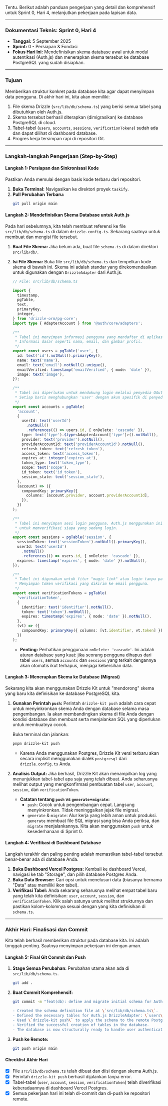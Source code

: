 Tentu. Berikut adalah panduan pengerjaan yang detail dan komprehensif untuk Sprint 0, Hari 4, melanjutkan pekerjaan pada lapisan data.

---

### **Dokumentasi Teknis: Sprint 0, Hari 4**

*   **Tanggal:** 5 September 2025
*   **Sprint:** 0 - Persiapan & Fondasi
*   **Fokus Hari Ini:** Mendefinisikan skema database awal untuk modul autentikasi (Auth.js) dan menerapkan skema tersebut ke database PostgreSQL yang sudah disiapkan.

---

### **Tujuan**

Memberikan struktur konkret pada database kita agar dapat menyimpan data pengguna. Di akhir hari ini, kita akan memiliki:
1.  File skema Drizzle (`src/lib/db/schema.ts`) yang berisi semua tabel yang dibutuhkan oleh Auth.js.
2.  Skema tersebut berhasil diterapkan (dimigrasikan) ke database PostgreSQL di cloud.
3.  Tabel-tabel (`users`, `accounts`, `sessions`, `verificationTokens`) sudah ada dan dapat dilihat di dashboard database.
4.  Progres kerja tersimpan rapi di repositori Git.

---

### **Langkah-langkah Pengerjaan (Step-by-Step)**

#### **Langkah 1: Persiapan dan Sinkronisasi Kode**

Pastikan Anda memulai dengan basis kode terbaru dari repositori.
1.  **Buka Terminal:** Navigasikan ke direktori proyek `taskify`.
2.  **Pull Perubahan Terbaru:**
    ```bash
    git pull origin main
    ```

#### **Langkah 2: Mendefinisikan Skema Database untuk Auth.js**

Pada hari sebelumnya, kita telah membuat referensi ke file `src/lib/db/schema.ts` di dalam `drizzle.config.ts`. Sekarang saatnya untuk membuat dan mengisi file tersebut.

1.  **Buat File Skema:** Jika belum ada, buat file `schema.ts` di dalam direktori `src/lib/db/`.
2.  **Isi File Skema:** Buka file `src/lib/db/schema.ts` dan tempelkan kode skema di bawah ini. Skema ini adalah standar yang direkomendasikan untuk digunakan dengan `DrizzleAdapter` dari Auth.js.

    ```typescript
    // File: src/lib/db/schema.ts

    import {
      timestamp,
      pgTable,
      text,
      primaryKey,
      integer,
    } from 'drizzle-orm/pg-core';
    import type { AdapterAccount } from '@auth/core/adapters';

    /**
     * Tabel ini menyimpan informasi pengguna yang mendaftar di aplikasi Anda.
     * Informasi dasar seperti nama, email, dan gambar profil.
     */
    export const users = pgTable('user', {
      id: text('id').notNull().primaryKey(),
      name: text('name'),
      email: text('email').notNull().unique(),
      emailVerified: timestamp('emailVerified', { mode: 'date' }),
      image: text('image'),
    });

    /**
     * Tabel ini diperlukan untuk mendukung login melalui penyedia OAuth (Google, GitHub, dll).
     * Setiap baris menghubungkan 'user' dengan akun spesifik di penyedia OAuth.
     */
    export const accounts = pgTable(
      'account',
      {
        userId: text('userId')
          .notNull()
          .references(() => users.id, { onDelete: 'cascade' }),
        type: text('type').$type<AdapterAccount['type']>().notNull(),
        provider: text('provider').notNull(),
        providerAccountId: text('providerAccountId').notNull(),
        refresh_token: text('refresh_token'),
        access_token: text('access_token'),
        expires_at: integer('expires_at'),
        token_type: text('token_type'),
        scope: text('scope'),
        id_token: text('id_token'),
        session_state: text('session_state'),
      },
      (account) => ({
        compoundKey: primaryKey({
          columns: [account.provider, account.providerAccountId],
        }),
      })
    );

    /**
     * Tabel ini menyimpan sesi login pengguna. Auth.js menggunakan ini
     * untuk memverifikasi siapa yang sedang login.
     */
    export const sessions = pgTable('session', {
      sessionToken: text('sessionToken').notNull().primaryKey(),
      userId: text('userId')
        .notNull()
        .references(() => users.id, { onDelete: 'cascade' }),
      expires: timestamp('expires', { mode: 'date' }).notNull(),
    });

    /**
     * Tabel ini digunakan untuk fitur "magic link" atau login tanpa password.
     * Menyimpan token verifikasi yang dikirim ke email pengguna.
     */
    export const verificationTokens = pgTable(
      'verificationToken',
      {
        identifier: text('identifier').notNull(),
        token: text('token').notNull(),
        expires: timestamp('expires', { mode: 'date' }).notNull(),
      },
      (vt) => ({
        compoundKey: primaryKey({ columns: [vt.identifier, vt.token] }),
      })
    );
    ```
    *   **Penting:** Perhatikan penggunaan `onDelete: 'cascade'`. Ini adalah aturan database yang kuat: jika seorang pengguna dihapus dari tabel `users`, semua `accounts` dan `sessions` yang terkait dengannya akan otomatis ikut terhapus, menjaga kebersihan data.

#### **Langkah 3: Menerapkan Skema ke Database (Migrasi)**

Sekarang kita akan menggunakan Drizzle Kit untuk "mendorong" skema yang baru kita definisikan ke database PostgreSQL kita.

1.  **Gunakan Perintah `push`:** Perintah `drizzle-kit push` adalah cara cepat untuk menyinkronkan skema Anda dengan database selama masa pengembangan. Ia akan membandingkan skema di file Anda dengan kondisi database dan membuat serta menjalankan SQL yang diperlukan untuk membuatnya cocok.

    Buka terminal dan jalankan:
    ```bash
    pnpm drizzle-kit push
    ```
    *   Karena Anda menggunakan Postgres, Drizzle Kit versi terbaru akan secara implisit menggunakan dialek `postgresql` dari `drizzle.config.ts` Anda.

2.  **Analisis Output:** Jika berhasil, Drizzle Kit akan menampilkan log yang menunjukkan tabel-tabel apa saja yang telah dibuat. Anda seharusnya melihat output yang mengkonfirmasi pembuatan tabel `user`, `account`, `session`, dan `verificationToken`.

    *   **Catatan tentang `push` vs `generate`+`migrate`:**
        *   `push`: Cocok untuk pengembangan cepat. Langsung menyinkronkan. Tidak meninggalkan jejak file migrasi.
        *   `generate` & `migrate`: Alur kerja yang lebih aman untuk produksi. `generate` membuat file SQL migrasi yang bisa Anda periksa, dan `migrate` menjalankannya. Kita akan menggunakan `push` untuk kesederhanaan di Sprint 0.

#### **Langkah 4: Verifikasi di Dashboard Database**

Langkah terakhir dan paling penting adalah memastikan tabel-tabel tersebut benar-benar ada di database Anda.
1.  **Buka Dashboard Vercel Postgres:** Kembali ke dashboard Vercel, navigasi ke tab "Storage", dan pilih database Postgres Anda.
2.  **Buka Data Browser:** Cari opsi untuk menelusuri data (biasanya bernama "Data" atau memiliki ikon tabel).
3.  **Verifikasi Tabel:** Anda sekarang seharusnya melihat empat tabel baru yang telah kita definisikan: `user`, `account`, `session`, dan `verificationToken`. Klik salah satunya untuk melihat strukturnya dan pastikan kolom-kolomnya sesuai dengan yang kita definisikan di `schema.ts`.

---

### **Akhir Hari: Finalisasi dan Commit**

Kita telah berhasil memberikan struktur pada database kita. Ini adalah tonggak penting. Saatnya menyimpan pekerjaan ini dengan aman.

#### **Langkah 5: Final Git Commit dan Push**

1.  **Stage Semua Perubahan:** Perubahan utama akan ada di `src/lib/db/schema.ts`.
    ```bash
    git add .
    ```

2.  **Buat Commit Komprehensif:**
    ```bash
    git commit -m "feat(db): define and migrate initial schema for Auth.js

    - Created the schema definition file at \`src/lib/db/schema.ts\`.
    - Defined the necessary tables for Auth.js DrizzleAdapter: \`users\`, \`accounts\`, \`sessions\`, and \`verificationTokens\`.
    - Used \`drizzle-kit push\` to apply the schema to the remote PostgreSQL database.
    - Verified the successful creation of tables in the database.
    - The database is now structurally ready to handle user authentication data."
    ```

3.  **Push ke Remote:**
    ```bash
    git push origin main
    ```

#### **Checklist Akhir Hari**
- [x] File `src/lib/db/schema.ts` telah dibuat dan diisi dengan skema Auth.js.
- [x] Perintah `drizzle-kit push` berhasil dijalankan tanpa error.
- [x] Tabel-tabel (`user`, `account`, `session`, `verificationToken`) telah diverifikasi keberadaannya di dashboard Vercel Postgres.
- [x] Semua pekerjaan hari ini telah di-commit dan di-push ke repositori remote.